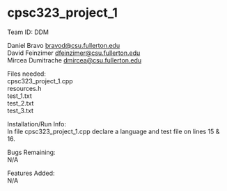 # cpsc323_project_1  

Team ID: DDM  

Daniel Bravo		bravod@csu.fullerton.edu  
David Feinzimer		dfeinzimer@csu.fullerton.edu   
Mircea Dumitrache	dmircea@csu.fullerton.edu  

Files needed:  
cpsc323_project_1.cpp  
resources.h  
test_1.txt  
test_2.txt  
test_3.txt  

Installation/Run Info:  
In file cpsc323_project_1.cpp declare a language and test file on lines 15 & 16.  

Bugs Remaining:  
N/A  

Features Added:  
N/A  